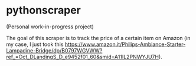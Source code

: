 # pythonscraper
(Personal work-in-progress project)

The goal of this scraper is to track the price of a certain item on Amazon (in my case, I just took this https://www.amazon.it/Philips-Ambiance-Starter-Lampadine-Bridge/dp/B0797WGVWW?ref_=Oct_DLandingS_D_e9452f01_60&smid=A11IL2PNWYJU7H).


